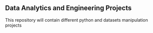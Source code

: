 ## Data Analytics and Engineering Projects

This repository will contain different python and datasets manipulation projects
